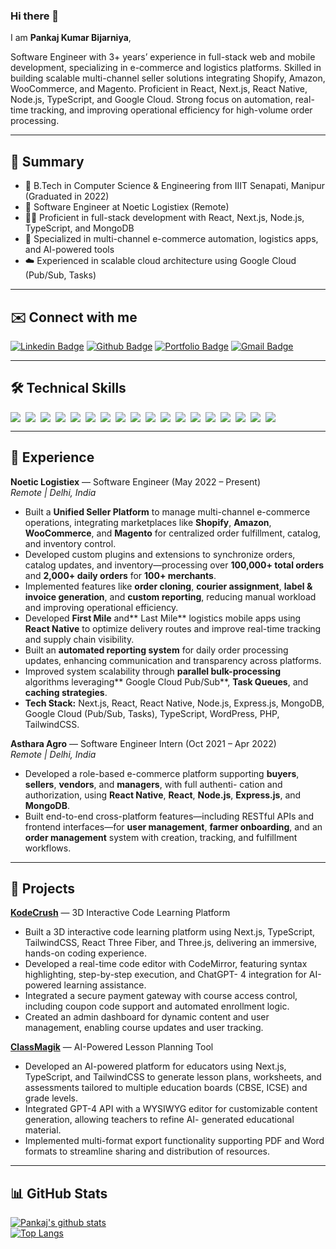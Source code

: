 ### Hi there 👋  
I am **Pankaj Kumar Bijarniya**,  

Software Engineer with 3+ years’ experience in full-stack web and mobile development, specializing in e-commerce and logistics platforms. Skilled in building scalable multi-channel seller solutions integrating Shopify, Amazon, WooCommerce, and Magento. Proficient in React, Next.js, React Native, Node.js, TypeScript, and Google Cloud. Strong focus on automation, real-time tracking, and improving operational efficiency for high-volume order processing.

---

## 🚀 Summary

- 🧠 B.Tech in Computer Science & Engineering from IIIT Senapati, Manipur (Graduated in 2022)
- 💼 Software Engineer at Noetic Logistiex (Remote)
- 👨‍💻 Proficient in full-stack development with React, Next.js, Node.js, TypeScript, and MongoDB
- 🔄 Specialized in multi-channel e-commerce automation, logistics apps, and AI-powered tools
- ☁️ Experienced in scalable cloud architecture using Google Cloud (Pub/Sub, Tasks)

---

## ✉️ Connect with me

[![Linkedin Badge](https://img.shields.io/badge/-pankajkumarbij-blue?style=plastic&logo=linkedin&logoColor=white&link=https://www.linkedin.com/in/pankajkumarbij/)](https://www.linkedin.com/in/pankajkumarbij/)
[![Github Badge](https://img.shields.io/badge/-pankajkumarbij-black?style=plastic&logo=github&logoColor=white&link=https://github.com/pankajkumarbij)](https://github.com/pankajkumarbij)
[![Portfolio Badge](https://img.shields.io/badge/-pankajkumarbij-orange?style=plastic&logo=firefox&logoColor=white&link=https://pankajkumarbij.com/)](https://pankajkumarbij.com/)
[![Gmail Badge](https://img.shields.io/badge/-pankajbijarniya2004@gmail.com-c14438?style=plastic&logo=Gmail&logoColor=white&link=mailto:pankajbijarniya2004@gmail.com)](mailto:pankajbijarniya2004@gmail.com)

---

## 🛠️ Technical Skills

<div style="flex-wrap: wrap; display: flex; gap: 8px">
  <img src="https://img.shields.io/badge/-React.js-20232A?style=flat&logo=react&logoColor=61DAFB">
  <img src="https://img.shields.io/badge/-Next.js-000000?style=flat&logo=next.js&logoColor=white">
  <img src="https://img.shields.io/badge/-React%20Native-20232A?style=flat&logo=react&logoColor=61DAFB">
  <img src="https://img.shields.io/badge/-React.js-20232A?style=flat&logo=react&logoColor=61DAFB">
  <img src="https://img.shields.io/badge/-Node.js-339933?style=flat&logo=node.js&logoColor=white">
  <img src="https://img.shields.io/badge/-Express.js-404D59?style=flat&logo=express&logoColor=white">
  <img src="https://img.shields.io/badge/-TypeScript-3178C6?style=flat&logo=typescript&logoColor=white">
  <img src="https://img.shields.io/badge/-JavaScript-F7DF1E?style=flat&logo=javascript&logoColor=black">
  <img src="https://img.shields.io/badge/-TailwindCSS-0EA5E9?style=flat&logo=tailwind-css&logoColor=white">
  <img src="https://img.shields.io/badge/-Three.js-000000?style=flat&logo=three.js&logoColor=white">
  <img src="https://img.shields.io/badge/-MongoDB-13AA52?style=flat&logo=mongodb&logoColor=white">
  <img src="https://img.shields.io/badge/-MySQL-4479A1?style=flat&logo=mysql&logoColor=white">
  <img src="https://img.shields.io/badge/-Python-3776AB?style=flat&logo=python&logoColor=white">
  <img src="https://img.shields.io/badge/-C++-00599C?style=flat&logo=c%2B%2B&logoColor=white">
  <img src="https://img.shields.io/badge/-Java-ED8B00?style=flat&logo=java&logoColor=white">
  <img src="https://img.shields.io/badge/-Linux/Ubuntu-E95420?style=flat&logo=ubuntu&logoColor=white">
  <img src="https://img.shields.io/badge/-Google%20Cloud-1A73E8?style=flat&logo=google-cloud&logoColor=white">
  <img src="https://img.shields.io/badge/-Figma-F24E1E?style=flat&logo=figma&logoColor=white">
</div>

---

## 💼 Experience

**Noetic Logistiex** — Software Engineer (May 2022 – Present)  
_Remote | Delhi, India_  
- Built a **Unified Seller Platform** to manage multi-channel e-commerce operations, integrating marketplaces like **Shopify**,
**Amazon**, **WooCommerce**, and **Magento** for centralized order fulfillment, catalog, and inventory control.
- Developed custom plugins and extensions to synchronize orders, catalog updates, and inventory—processing over
**100,000+ total orders** and **2,000+ daily orders** for **100+ merchants**.
- Implemented features like **order cloning**, **courier assignment**, **label & invoice generation**, and **custom reporting**,
reducing manual workload and improving operational efficiency.
- Developed **First Mile** and** Last Mile** logistics mobile apps using **React Native** to optimize delivery routes and improve
real-time tracking and supply chain visibility.
- Built an **automated reporting system** for daily order processing updates, enhancing communication and transparency
across platforms.
- Improved system scalability through **parallel bulk-processing** algorithms leveraging** Google Cloud Pub/Sub**, **Task
Queues**, and **caching strategies**.
- **Tech Stack:** Next.js, React, React Native, Node.js, Express.js, MongoDB, Google Cloud (Pub/Sub, Tasks), TypeScript,
WordPress, PHP, TailwindCSS.

**Asthara Agro** — Software Engineer Intern (Oct 2021 – Apr 2022)  
_Remote | Delhi, India_  
- Developed a role-based e-commerce platform supporting **buyers**, **sellers**, **vendors**, and **managers**, with full authenti-
cation and authorization, using **React Native**, **React**, **Node.js**, **Express.js**, and **MongoDB**.
- Built end-to-end cross-platform features—including RESTful APIs and frontend interfaces—for **user management**, **farmer
onboarding**, and an **order management** system with creation, tracking, and fulfillment workflows.

---

## 🌟 Projects

**[KodeCrush](https://kodecrush.com)** — 3D Interactive Code Learning Platform  
- Built a 3D interactive code learning platform using Next.js, TypeScript, TailwindCSS, React Three Fiber, and Three.js,
delivering an immersive, hands-on coding experience.  
- Developed a real-time code editor with CodeMirror, featuring syntax highlighting, step-by-step execution, and ChatGPT-
4 integration for AI-powered learning assistance.
- Integrated a secure payment gateway with course access control, including coupon code support and automated
enrollment logic.
- Created an admin dashboard for dynamic content and user management, enabling course updates and user tracking.

**[ClassMagik](https://classmagik.com)** — AI-Powered Lesson Planning Tool  
- Developed an AI-powered platform for educators using Next.js, TypeScript, and TailwindCSS to generate lesson plans,
worksheets, and assessments tailored to multiple education boards (CBSE, ICSE) and grade levels.
- Integrated GPT-4 API with a WYSIWYG editor for customizable content generation, allowing teachers to refine AI-
generated educational material.
- Implemented multi-format export functionality supporting PDF and Word formats to streamline sharing and distribution
of resources.

---

## 📊 GitHub Stats

[![Pankaj's github stats](https://github-readme-stats.vercel.app/api?username=pankajkumarbij&show_icons=true&theme=radical)](https://github.com/pankajkumarbij)  
[![Top Langs](https://github-readme-stats.vercel.app/api/top-langs/?username=pankajkumarbij&layout=compact&langs_count=8&theme=monokai)](https://github.com/pankajkumarbij)

<!--
**pankajkumarbij/pankajkumarbij** is a ✨ _special_ ✨ repository because its `README.md` appears on your GitHub profile.
-->
